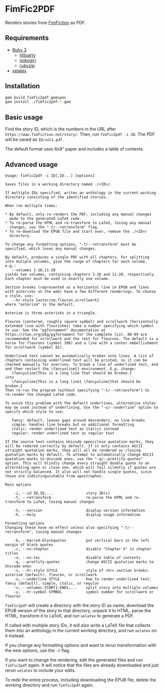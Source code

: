 # FimFic2PDF

Renders stories from [FimFiction](https://www.fimfiction.net/) as PDF.

## Requirements

* [Ruby 3](https://www.ruby-lang.org/en/)
  * [httparty](https://www.johnnunemaker.com/httparty/)
  * [nokogiri](https://nokogiri.org/)
  * [rubyzip](https://rubygems.org/gems/rubyzip)
* [xelatex](https://en.wikipedia.org/wiki/XeTeX)

## Installation

```sh
gem build fimfic2pdf.gemspec
gem install ./fimfic2pdf-*.gem
```

## Basic usage

Find the story ID, which is the numbers in the URL after `https://www.fimfiction.net/story/`. Then, run `fimfic2pdf -i ID`. The PDF will be saved as `ID/vol1.pdf`.

The default format uses 6x9" paper and includes a table of contents.

## Advanced usage

```
Usage: fimfic2pdf -i ID[,ID...] [options]

Saves files in a working directory named ./<ID>/.

If multiple IDs specified, writes an anthology in the current working
directory consisting of the identified stories.

When run multiple times:

* By default, only re-renders the PDF, including any manual changes
  made to the generated LaTeX code.
* To re-parse the HTML and re-transform to LaTeX, losing any manual
  changes, use the "-t/--retransform" flag.
* To re-download the EPUB file and start over, remove the ./<ID>/
  directory.

To change any formatting options, "-t/--retransform" must be
specified, which loses any manual changes.

By default, produces a single PDF with all chapters. For splitting
into mutiple volumes, give the range of chapters for each volume,
e.g.:
   --volumes 1-10,11-20
yields two volumes, containing chapters 1-10 and 11-20, respectively.
Each chapter must be used in exactly one volume.

Section breaks (represented as a horizontal line in EPUB and lines
with asterisks on the web) have a few different renderings. To choose
a style, use:
   --hr-style [asterism,fleuron,scrollwork]
where "asterism" is the default.

Asterism is three asterisks in a triangle.

Fleuron (centered, roughly square symbol) and scrollwork (horizontally
extended line with flourishes) take a number specifying which symbol
to use. See the "pgfornament" documentation at
https://ctan.org/pkg/pgfornament for the complete list. 80-89 are
recommended for scrollwork and the rest for fleurons. The default is a
horse for fleurons (symbol 108) and a line with a center embellishment
for scrollwork (symbol 82).

Underlined text cannot be automatically broken into lines. A list of
chapters containing underlined text will be printed, so it can be
checked manually for overruns. To break a line of underlined text, end
and then restart the \fancyuline{} environment. E.g. change:
   \fancyuline{This is a long line that should be broken.}
into
   \fancyuline{This is a long line} \fancyuline{that should be broken.}
Then re-run the program (without specifying "-t/--retransform") to
re-render the changed LaTeX code.

To avoid this problem with the default underlines, alternative styles
may be used instead of underlining. Use the "-u/--underline" option to
specify which style to use:

   fancy: default, leaves gaps around descenders, no line breaks
   simple: handles line breaks but no additional formatting
   italic: render underlined text as italics instead
   regular: render underlined text as regular text

If the source text contains Unicode open/close quotation marks, they
will be redered correctly by default. If it only contains ASCII
straight quotation marks, they will all be rendered as closing
quotation marks by default. To attempt to automatically change ASCII
quotation marks to Unicode ones, use the "-q/--prettify-quotes"
option. This will blindly change every straight double quote to an
alternating open or close one, which will fail silently if quotes are
not strictly balanced. It also will not handle single quotes, since
those are indistinguishable from apostrophes.

Main options

    -i, --id ID,ID,...               story ID(s)
    -t, --retransform                re-parse the HTML and re-transform to LaTeX, losing manual changes

    -V, --version                    display version information
    -h, --help                       display usage information

Formatting options
Changing these have no effect unless also specifying "-t/--retransform", losing manual changes

    -b, --barred-blockquotes         put vertical bars in the left margin of block quotes
    -c, --no-chapter                 disable "Chapter X" in chapter titles
    -o, --no-toc                     disable table of contents
    -q, --prettify-quotes            change ASCII quotation marks to Unicode ones
    -s, --hr-style STYLE             style of <hr> section breaks: asterism (default), fleuron, or scrollwork
    -u, --underline STYLE            how to render underlined text: fancy (default), simple, italic, or regular
    -v, --volumes START1-END1,...    split story into multiple volumes
    -y, --hr-symbol SYMBOL           symbol number for scrollwork or fleuron
```

`fimfic2pdf` will create a directory with the story ID as name, download the EPUB version of the story to that directory, unpack it to HTML, parse the HTML, transform it to LaTeX, and run `xelatex` to generate a PDF.

If called with multiple story IDs, it will also write a LaTeX file that collects them into an anthology in the current working directory, and run `xelatex` on it instead.

If you change any formatting options and want to rerun transformation with the new options, use the `-t` flag.

If you want to change the rendering, edit the generated files and run `fimfic2pdf` again. It will notice that the files are already downloaded and just rerun `xelatex` to include your edits.

To redo the entire process, including downloading the EPUB file, delete the working directory and run `fimfic2pdf` again.
